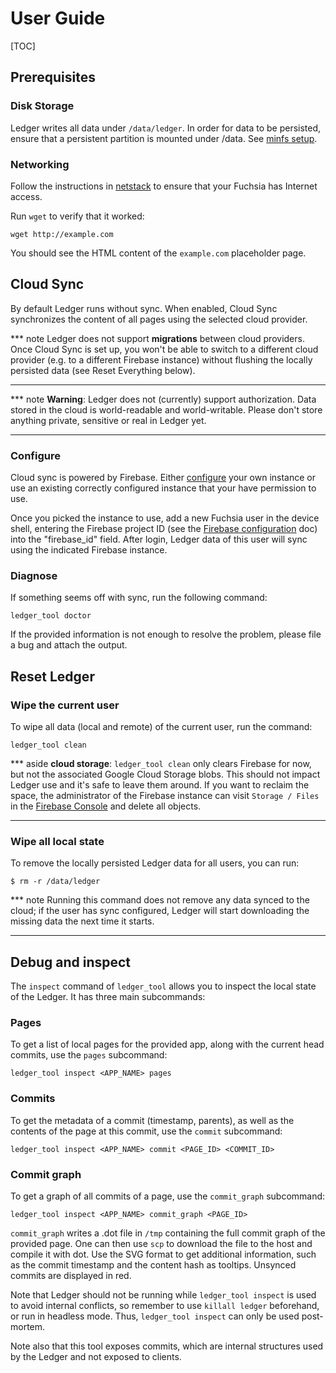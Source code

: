 # User Guide

[TOC]

## Prerequisites

### Disk Storage

Ledger writes all data under `/data/ledger`. In order for data to be persisted,
ensure that a persistent partition is mounted under /data. See [minfs
setup](https://fuchsia.googlesource.com/magenta/+/master/docs/minfs.md).

### Networking

Follow the instructions in
[netstack](https://fuchsia.googlesource.com/netstack/+/d24151e74c745358b102f4f33a3c5f4d720ddc52/README.md)
to ensure that your Fuchsia has Internet access.

Run `wget` to verify that it worked:

```
wget http://example.com
```

You should see the HTML content of the `example.com` placeholder page.

## Cloud Sync

By default Ledger runs without sync. When enabled, Cloud Sync synchronizes the
content of all pages using the selected cloud provider.

*** note
Ledger does not support **migrations** between cloud providers. Once
Cloud Sync is set up, you won't be able to switch to a different cloud provider
(e.g. to a different Firebase instance) without flushing the locally persisted
data (see Reset Everything below).
***

*** note
**Warning**: Ledger does not (currently) support authorization. Data stored in
the cloud is world-readable and world-writable. Please don't store anything
private, sensitive or real in Ledger yet.
***

### Configure

Cloud sync is powered by Firebase. Either [configure](firebase.md) your own
instance or use an existing correctly configured instance that your have
permission to use.

Once you picked the instance to use, add a new Fuchsia user in the device shell,
entering the Firebase project ID (see the [Firebase configuration](firebase.md)
doc) into the "firebase_id" field. After login, Ledger data of this user will
sync using the indicated Firebase instance.

### Diagnose

If something seems off with sync, run the following command:

```
ledger_tool doctor
```

If the provided information is not enough to resolve the problem, please file a
bug and attach the output.

## Reset Ledger

### Wipe the current user
To wipe all data (local and remote) of the current user, run the command:

```
ledger_tool clean
```

*** aside
**cloud storage**: `ledger_tool clean` only clears Firebase for now, but not the
associated Google Cloud Storage blobs. This should not impact Ledger use and
it's safe to leave them around. If you want to reclaim the space, the
administrator of the Firebase instance can visit `Storage / Files` in the
[Firebase Console](https://console.firebase.google.com/) and delete all objects.
***

### Wipe all local state

To remove the locally persisted Ledger data for all users, you can run:

```
$ rm -r /data/ledger
```

*** note
Running this command does not remove any data synced to the cloud; if the user
has sync configured, Ledger will start downloading the missing data the next
time it starts.
***


## Debug and inspect

The `inspect` command of `ledger_tool` allows you to inspect the local state of
the Ledger. It has three main subcommands:

### Pages
To get a list of local pages for the provided app, along with the current head
commits, use the `pages` subcommand:

```
ledger_tool inspect <APP_NAME> pages
```

### Commits
To get the metadata of a commit (timestamp, parents), as well as the contents
of the page at this commit, use the `commit` subcommand:

```
ledger_tool inspect <APP_NAME> commit <PAGE_ID> <COMMIT_ID>
```

### Commit graph
To get a graph of all commits of a page, use the `commit_graph` subcommand:

```
ledger_tool inspect <APP_NAME> commit_graph <PAGE_ID>
```

`commit_graph` writes a .dot file in `/tmp` containing the full commit graph of
the provided page. One can then use `scp` to download the file to the host and
compile it with dot. Use the SVG format to get additional information, such as
the commit timestamp and the content hash as tooltips. Unsynced commits are
displayed in red.

Note that Ledger should not be running while `ledger_tool inspect` is used to
avoid internal conflicts, so remember to use `killall ledger` beforehand, or
run in headless mode. Thus, `ledger_tool inspect` can only be used post-mortem.

Note also that this tool exposes commits, which are internal structures used by
the Ledger and not exposed to clients.
